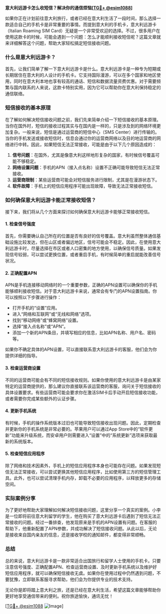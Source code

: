 **意大利远游卡怎么收短信？解决你的通信烦恼[[TG💪+ @esim1088](https://t.me/s/esim1088)]**

如果你正在计划前往意大利旅行，或者已经在意大利生活了一段时间，那么选择一款适合自己的手机卡是非常重要的事情。而提到意大利的手机卡，意大利远游卡（Italian Roaming SIM Card）无疑是一个非常受欢迎的选择。不过，很多用户在使用这款卡的时候，可能会遇到一个问题：怎么才能顺利接收短信呢？这篇文章就来详细解答这个问题，帮助大家轻松搞定短信接收问题。

### 什么是意大利远游卡？

首先，让我们简单了解一下意大利远游卡是什么。意大利远游卡是一种专为短期或长期居住在意大利的人设计的手机卡。它支持国际漫游，可以在多个国家和地区使用，同时在意大利本地也享有较高的通话、短信和数据流量资费优惠。对于需要频繁与国内联系的人来说，这款卡特别实用，因为它可以帮助你在意大利保持稳定的通信联络。

### 短信接收的基本原理

在了解如何解决短信接收问题之前，我们先来简单介绍一下短信接收的基本原理。当你在国外时，短信的接收过程其实与在国内是一样的，只是涉及到的网络环境更加复杂。一般来说，短信是通过运营商的短信中心（SMS Center）进行传输的。当你的手机发送或接收短信时，信息会通过你的运营商网络以及目的地运营商的网络进行中转。因此，如果短信无法正常接收，可能是由于以下几个原因造成的：

1. **信号问题**：在国外，尤其是像意大利这样地形复杂的国家，有时候信号覆盖可能不够稳定。
2. **网络设置问题**：手机的APN（接入点名称）设置不正确可能导致短信无法正常接收。
3. **运营商限制**：某些运营商可能会对短信服务进行限制，尤其是在漫游状态下。
4. **软件故障**：手机上的短信应用程序可能出现故障，导致无法正常接收短信。

### 如何确保意大利远游卡能正常接收短信？

接下来，我们将从几个方面来探讨如何确保意大利远游卡能够正常接收短信。

#### 1. 检查信号强度

首先，你需要确认自己所在的位置是否有良好的信号覆盖。意大利虽然整体通信基础设施比较发达，但在山区或者偏远地区，信号可能会不稳定。因此，在使用意大利远游卡时，尽量选择在市区或者人口密集的地方使用，以确保信号质量。如果发现信号较弱，可以尝试更换位置，或者重启手机，有时候简单的重启就能改善信号状况。

#### 2. 正确配置APN

APN是手机连接移动网络时的一个重要参数，正确的APN设置可以确保你的手机能够顺利接收短信。对于意大利远游卡来说，通常会有专门的APN设置指南。你可以按照以下步骤进行操作：

- 打开手机的“设置”应用。
- 进入“网络和互联网”或“无线和网络”选项。
- 找到“移动网络”或“蜂窝网络”设置。
- 选择“接入点名称”或“APN”。
- 添加一个新的APN条目，并填写相应的信息，比如APN名称、用户名、密码等。

如果你不确定具体的APN设置，可以直接联系意大利远游卡的客服，他们会为你提供详细的指导。

#### 3. 检查运营商设置

不同的运营商可能会有不同的短信接收规则。如果你使用的意大利远游卡是由某家特定的运营商提供的，那么建议你直接联系该运营商的客服，询问关于短信接收的具体设置要求。有些运营商可能会要求你在激活SIM卡后手动开启短信接收功能，或者需要你完成某些额外的认证步骤。

#### 4. 更新手机系统

有时候，手机的操作系统版本过旧也可能导致短信接收出现问题。因此，定期检查并更新你的手机系统是非常必要的。苹果用户可以通过App Store中的“软件更新”功能来升级系统，而安卓用户则需要进入“设置”中的“系统更新”选项来获取最新的系统版本。

#### 5. 检查短信应用程序

除了网络和技术因素外，手机上的短信应用程序本身也可能存在问题。如果发现短信无法正常接收，可以尝试更换其他短信应用程序，比如使用第三方的短信管理工具。此外，也可以尝试清理手机内存，卸载不必要的应用程序，以释放更多的存储空间。

### 实际案例分享

为了更好地帮助大家理解如何解决短信接收问题，这里分享一个真实的案例。小李是一位即将前往意大利留学的学生，他在购买了意大利远游卡后遇到了短信无法正常接收的问题。经过一番排查，他发现原来是手机的APN设置有问题。在客服的帮助下，他重新配置了APN参数，并成功解决了短信接收问题。从此以后，无论是接收来自国内亲友的信息，还是接收学校的通知邮件，都变得非常顺畅。

### 总结

总的来说，意大利远游卡是一款非常适合出国旅行和留学人士使用的手机卡。只要注意信号强度、正确配置APN、检查运营商设置、及时更新手机系统以及维护好短信应用程序，就可以确保短信接收无虞。如果你在使用过程中仍然遇到问题，不要犹豫，立即联系客服寻求帮助，他们会为你提供专业的技术支持。

无论你是即将踏上意大利之旅，还是已经在意大利生活，希望这篇文章能够帮助你更好地享受通信带来的便利。祝你旅途愉快，通讯无忧！

[[TG💪+ @esim1088](https://t.me/s/esim1088) ![Image](https://i.postimg.cc/4NQfJmqS/Snipaste-2025-05-13-00-14-12.png)]